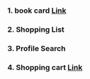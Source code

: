 ### 1. book card <a href="https://react-project-nu-roan.vercel.app/">Link</a>

### 2. Shopping List 

### 3. Profile Search <a href="https://react-projects-v2md.vercel.app/"><a/>

### 4. Shopping cart <a href="https://react-projects-three-psi.vercel.app/">Link</a>
